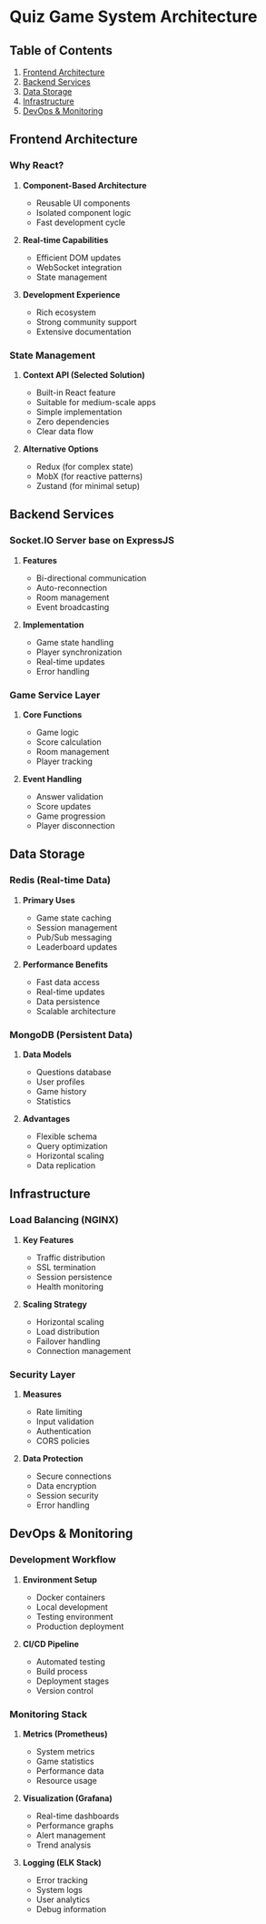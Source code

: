 # Quiz Game System Architecture

## Table of Contents
1. [Frontend Architecture](#frontend-architecture)
2. [Backend Services](#backend-services)
3. [Data Storage](#data-storage)
4. [Infrastructure](#infrastructure)
5. [DevOps & Monitoring](#devops--monitoring)

## Frontend Architecture

### Why React?
1. **Component-Based Architecture**
   - Reusable UI components
   - Isolated component logic
   - Fast development cycle

2. **Real-time Capabilities**
   - Efficient DOM updates
   - WebSocket integration
   - State management

3. **Development Experience**
   - Rich ecosystem
   - Strong community support
   - Extensive documentation

### State Management
1. **Context API (Selected Solution)**
   - Built-in React feature
   - Suitable for medium-scale apps
   - Simple implementation
   - Zero dependencies
   - Clear data flow

2. **Alternative Options**
   - Redux (for complex state)
   - MobX (for reactive patterns)
   - Zustand (for minimal setup)

## Backend Services

### Socket.IO Server base on ExpressJS
1. **Features**
   - Bi-directional communication
   - Auto-reconnection
   - Room management
   - Event broadcasting

2. **Implementation**
   - Game state handling
   - Player synchronization
   - Real-time updates
   - Error handling

### Game Service Layer
1. **Core Functions**
   - Game logic
   - Score calculation
   - Room management
   - Player tracking

2. **Event Handling**
   - Answer validation
   - Score updates
   - Game progression
   - Player disconnection

## Data Storage

### Redis (Real-time Data)
1. **Primary Uses**
   - Game state caching
   - Session management
   - Pub/Sub messaging
   - Leaderboard updates

2. **Performance Benefits**
   - Fast data access
   - Real-time updates
   - Data persistence
   - Scalable architecture

### MongoDB (Persistent Data)
1. **Data Models**
   - Questions database
   - User profiles
   - Game history
   - Statistics

2. **Advantages**
   - Flexible schema
   - Query optimization
   - Horizontal scaling
   - Data replication

## Infrastructure

### Load Balancing (NGINX)
1. **Key Features**
   - Traffic distribution
   - SSL termination
   - Session persistence
   - Health monitoring

2. **Scaling Strategy**
   - Horizontal scaling
   - Load distribution
   - Failover handling
   - Connection management

### Security Layer
1. **Measures**
   - Rate limiting
   - Input validation
   - Authentication
   - CORS policies

2. **Data Protection**
   - Secure connections
   - Data encryption
   - Session security
   - Error handling

## DevOps & Monitoring

### Development Workflow
1. **Environment Setup**
   - Docker containers
   - Local development
   - Testing environment
   - Production deployment

2. **CI/CD Pipeline**
   - Automated testing
   - Build process
   - Deployment stages
   - Version control

### Monitoring Stack
1. **Metrics (Prometheus)**
   - System metrics
   - Game statistics
   - Performance data
   - Resource usage

2. **Visualization (Grafana)**
   - Real-time dashboards
   - Performance graphs
   - Alert management
   - Trend analysis

3. **Logging (ELK Stack)**
   - Error tracking
   - System logs
   - User analytics
   - Debug information

